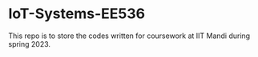 # IoT-Systems-EE536
This repo is to store the codes written for coursework at IIT Mandi during spring 2023.

